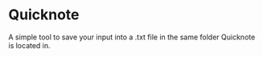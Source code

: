 # Quicknote
A simple tool to save your input into a .txt file in the same folder Quicknote is located in.

